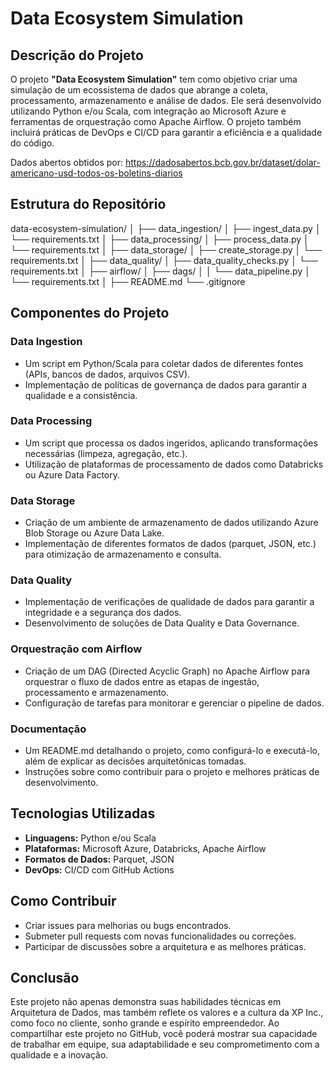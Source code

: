 # Data Ecosystem Simulation

## Descrição do Projeto
O projeto **"Data Ecosystem Simulation"** tem como objetivo criar uma simulação de um ecossistema de dados que abrange a coleta, processamento, armazenamento e análise de dados. Ele será desenvolvido utilizando Python e/ou Scala, com integração ao Microsoft Azure e ferramentas de orquestração como Apache Airflow. O projeto também incluirá práticas de DevOps e CI/CD para garantir a eficiência e a qualidade do código.

Dados abertos obtidos por: https://dadosabertos.bcb.gov.br/dataset/dolar-americano-usd-todos-os-boletins-diarios

## Estrutura do Repositório
data-ecosystem-simulation/
│
├── data_ingestion/
│   ├── ingest_data.py
│   └── requirements.txt
│
├── data_processing/
│   ├── process_data.py
│   └── requirements.txt
│
├── data_storage/
│   ├── create_storage.py
│   └── requirements.txt
│
├── data_quality/
│   ├── data_quality_checks.py
│   └── requirements.txt
│
├── airflow/
│   ├── dags/
│   │   └── data_pipeline.py
│   └── requirements.txt
│
├── README.md
└── .gitignore


## Componentes do Projeto

### Data Ingestion
- Um script em Python/Scala para coletar dados de diferentes fontes (APIs, bancos de dados, arquivos CSV).
- Implementação de políticas de governança de dados para garantir a qualidade e a consistência.

### Data Processing
- Um script que processa os dados ingeridos, aplicando transformações necessárias (limpeza, agregação, etc.).
- Utilização de plataformas de processamento de dados como Databricks ou Azure Data Factory.

### Data Storage
- Criação de um ambiente de armazenamento de dados utilizando Azure Blob Storage ou Azure Data Lake.
- Implementação de diferentes formatos de dados (parquet, JSON, etc.) para otimização de armazenamento e consulta.

### Data Quality
- Implementação de verificações de qualidade de dados para garantir a integridade e a segurança dos dados.
- Desenvolvimento de soluções de Data Quality e Data Governance.

### Orquestração com Airflow
- Criação de um DAG (Directed Acyclic Graph) no Apache Airflow para orquestrar o fluxo de dados entre as etapas de ingestão, processamento e armazenamento.
- Configuração de tarefas para monitorar e gerenciar o pipeline de dados.

### Documentação
- Um README.md detalhando o projeto, como configurá-lo e executá-lo, além de explicar as decisões arquitetônicas tomadas.
- Instruções sobre como contribuir para o projeto e melhores práticas de desenvolvimento.

## Tecnologias Utilizadas
- **Linguagens:** Python e/ou Scala
- **Plataformas:** Microsoft Azure, Databricks, Apache Airflow
- **Formatos de Dados:** Parquet, JSON
- **DevOps:** CI/CD com GitHub Actions

## Como Contribuir
- Criar issues para melhorias ou bugs encontrados.
- Submeter pull requests com novas funcionalidades ou correções.
- Participar de discussões sobre a arquitetura e as melhores práticas.

## Conclusão
Este projeto não apenas demonstra suas habilidades técnicas em Arquitetura de Dados, mas também reflete os valores e a cultura da XP Inc., como foco no cliente, sonho grande e espírito empreendedor. Ao compartilhar este projeto no GitHub, você poderá mostrar sua capacidade de trabalhar em equipe, sua adaptabilidade e seu comprometimento com a qualidade e a inovação.
